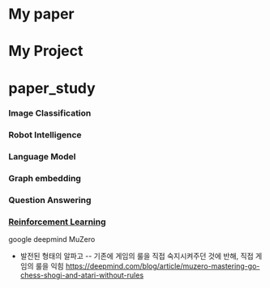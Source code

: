 # My paper

# My Project


# paper_study
### Image Classification

### Robot Intelligence

### Language Model

### Graph embedding

### Question Answering

### [Reinforcement Learning](#google-deepmind-muzero) 











google deepmind MuZero
- 발전된 형태의 알파고
-- 기존에 게임의 룰을 직접 숙지시켜주던 것에 반해, 직접 게임의 룰을 익힘
https://deepmind.com/blog/article/muzero-mastering-go-chess-shogi-and-atari-without-rules
